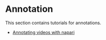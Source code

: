 # Annotation

This section contains tutorials for annotations.

* [Annotating videos with napari](annotate_points)
